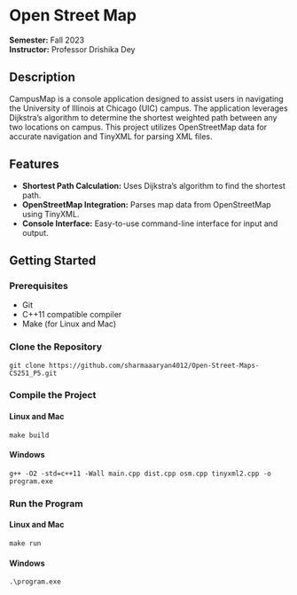 # Open Street Map

**Semester:** Fall 2023  
**Instructor:** Professor Drishika Dey  

## Description

CampusMap is a console application designed to assist users in navigating the University of Illinois at Chicago (UIC) campus. The application leverages Dijkstra’s algorithm to determine the shortest weighted path between any two locations on campus. This project utilizes OpenStreetMap data for accurate navigation and TinyXML for parsing XML files.

## Features

- **Shortest Path Calculation:** Uses Dijkstra’s algorithm to find the shortest path.
- **OpenStreetMap Integration:** Parses map data from OpenStreetMap using TinyXML.
- **Console Interface:** Easy-to-use command-line interface for input and output.

## Getting Started

### Prerequisites

- Git
- C++11 compatible compiler
- Make (for Linux and Mac)

### Clone the Repository
```
git clone https://github.com/sharmaaaryan4012/Open-Street-Maps-CS251_P5.git
```


### Compile the Project
#### Linux and Mac
```
make build
```

#### Windows
```
g++ -O2 -std=c++11 -Wall main.cpp dist.cpp osm.cpp tinyxml2.cpp -o program.exe
```


### Run the Program
#### Linux and Mac
```
make run
```

#### Windows
```
.\program.exe
```

